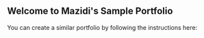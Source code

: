 ## Welcome to Mazidi's Sample Portfolio

You can create a similar portfolio by following the instructions here:

